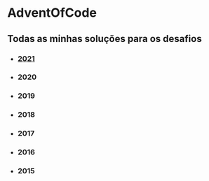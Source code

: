 # AdventOfCode

## Todas as minhas soluções para os desafios

- ### [2021](https://github.com/Gischenato/AdventOfCode/tree/main/2021/ReadMe)

- ### 2020

- ### 2019

- ### 2018

- ### 2017

- ### 2016

- ### 2015
